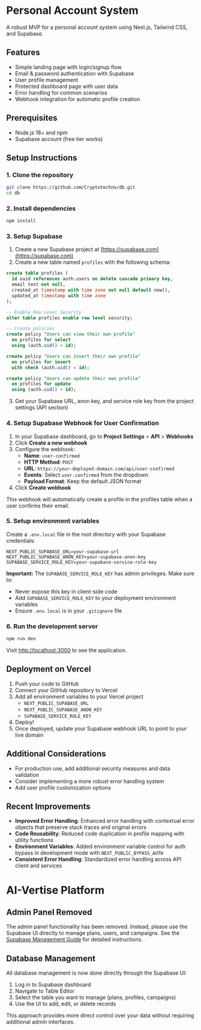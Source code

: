 # Personal Account System

A robust MVP for a personal account system using Next.js, Tailwind CSS, and Supabase.

## Features

- Simple landing page with login/signup flow
- Email & password authentication with Supabase
- User profile management
- Protected dashboard page with user data
- Error handling for common scenarios
- Webhook integration for automatic profile creation

## Prerequisites

- Node.js 18+ and npm
- Supabase account (free tier works)

## Setup Instructions

### 1. Clone the repository

```bash
git clone https://github.com/Cryptotechno/db.git
cd db
```

### 2. Install dependencies

```bash
npm install
```

### 3. Setup Supabase

1. Create a new Supabase project at [https://supabase.com](https://supabase.com)
2. Create a new table named `profiles` with the following schema:

```sql
create table profiles (
  id uuid references auth.users on delete cascade primary key,
  email text not null,
  created_at timestamp with time zone not null default now(),
  updated_at timestamp with time zone
);

-- Enable Row Level Security
alter table profiles enable row level security;

-- Create policies
create policy "Users can view their own profile" 
  on profiles for select 
  using (auth.uid() = id);

create policy "Users can insert their own profile" 
  on profiles for insert 
  with check (auth.uid() = id);

create policy "Users can update their own profile" 
  on profiles for update 
  using (auth.uid() = id);
```

3. Get your Supabase URL, anon key, and service role key from the project settings (API section)

### 4. Setup Supabase Webhook for User Confirmation

1. In your Supabase dashboard, go to **Project Settings** > **API** > **Webhooks**
2. Click **Create a new webhook**
3. Configure the webhook:
   - **Name**: `user-confirmed`
   - **HTTP Method**: `POST`
   - **URL**: `https://your-deployed-domain.com/api/user-confirmed`
   - **Events**: Select `user.confirmed` from the dropdown
   - **Payload Format**: Keep the default JSON format
4. Click **Create webhook**

This webhook will automatically create a profile in the profiles table when a user confirms their email.

### 5. Setup environment variables

Create a `.env.local` file in the root directory with your Supabase credentials:

```
NEXT_PUBLIC_SUPABASE_URL=your-supabase-url
NEXT_PUBLIC_SUPABASE_ANON_KEY=your-supabase-anon-key
SUPABASE_SERVICE_ROLE_KEY=your-supabase-service-role-key
```

**Important:** The `SUPABASE_SERVICE_ROLE_KEY` has admin privileges. Make sure to:
- Never expose this key in client-side code
- Add `SUPABASE_SERVICE_ROLE_KEY` to your deployment environment variables
- Ensure `.env.local` is in your `.gitignore` file

### 6. Run the development server

```bash
npm run dev
```

Visit [http://localhost:3000](http://localhost:3000) to see the application.

## Deployment on Vercel

1. Push your code to GitHub
2. Connect your GitHub repository to Vercel
3. Add all environment variables to your Vercel project
   - `NEXT_PUBLIC_SUPABASE_URL`
   - `NEXT_PUBLIC_SUPABASE_ANON_KEY`
   - `SUPABASE_SERVICE_ROLE_KEY`
4. Deploy!
5. Once deployed, update your Supabase webhook URL to point to your live domain

## Additional Considerations

- For production use, add additional security measures and data validation
- Consider implementing a more robust error handling system
- Add user profile customization options

## Recent Improvements

- **Improved Error Handling**: Enhanced error handling with contextual error objects that preserve stack traces and original errors
- **Code Reusability**: Reduced code duplication in profile mapping with utility functions
- **Environment Variables**: Added environment variable control for auth bypass in development mode with `NEXT_PUBLIC_BYPASS_AUTH`
- **Consistent Error Handling**: Standardized error handling across API client and services

# AI-Vertise Platform

## Admin Panel Removed

The admin panel functionality has been removed. Instead, please use the Supabase UI directly to manage plans, users, and campaigns. See the [Supabase Management Guide](./SUPABASE_MANAGEMENT.md) for detailed instructions.

## Database Management

All database management is now done directly through the Supabase UI:

1. Log in to Supabase dashboard
2. Navigate to Table Editor
3. Select the table you want to manage (plans, profiles, campaigns)
4. Use the UI to add, edit, or delete records

This approach provides more direct control over your data without requiring additional admin interfaces.
